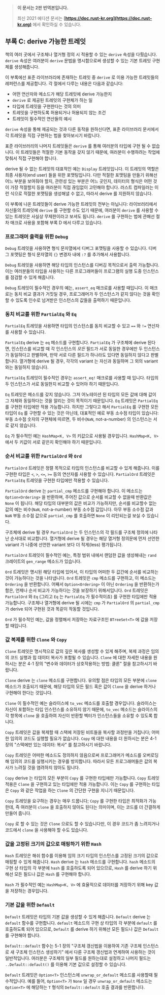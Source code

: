 > **이 문서는 2판 번역본입니다.**
>
> 최신 2021 에디션 문서는 **[https://doc.rust-kr.org](https://doc.rust-kr.org)** 에서 확인하실 수 있습니다.

## 부록 C: derive 가능한 트레잇

책의 여러 곳에서 구조체나 열거형 정의 시
적용할 수 있는 `derive` 속성을 다뤘습니다.
`derive` 속성은 여러분이 `derive` 문법을 명시함으로써
생성할 수 있는 기본 트레잇 구현체를 생성해줍니다.

이 부록에선 표준 라이브러리에 존재하는 트레잇 중 `derive` 로 이용 가능한
트레잇들의 레퍼런스를 제공합니다. 각 절에서 다루는 내용은 다음과 같습니다:

* 어떤 연산자와 메소드가 해당 트레잇에 derive 가능한지
* `derive` 로 제공된 트레잇의 구현체가 하는 일
* 타입에 트레잇을 구현한다는 것의 의미
* 트레잇을 구현하도록 허용되거나 허용되지 않는 조건
* 트레잇이 필수적인 연산들의 예시

`derive` 속성을 통해 제공되는 것과 다른 동작을 원하신다면,
표준 라이브러리 문서에서 각 트레잇을 직접 구현하는 법을 찾아보시기
바랍니다.

표준 라이브러리의 나머지 트레잇들은 `derive` 를 통해
여러분의 타입에 구현 될 수 없습니다.
이 트레잇들은 적절한 기본 동작을 갖지 않기 때문에,
여러분이 수행하려는 작업에 맞춰서 직접 구현해야 합니다.

derive 될 수 없는 트레잇의 대표적인 예는 `Display` 트레잇입니다.
이 트레잇의 역할은 최종 사용자(end user) 들을 위한 포맷팅입니다.
다만 적절한 포맷팅을 만들기 위해선 어느 부분을 보여줘야 할지, 관련성 있는 부분은
어느 곳인지, 데이터의 형식은 어떤 것이 가장 적절할지 등을 여러분이 직접
끊임없이 고민해야 합니다. 러스트 컴파일러는 이런 식으로 적절한 포맷팅을
생성해낼 수 없고, 따라서 derive 를 지원하지 않습니다.

이 부록에 나온 트레잇들이 derive 가능한 트레잇의 전부는 아닙니다:
라이브러리에서 자신들의 트레잇에 `derive` 를 구현할 수도 있기 때문에, 여러분이
`derive` 를 사용할 수 있는 트레잇은 사실상 무제한이라고 보셔도 됩니다.
`derive` 를 구현하는 법에 관해선 절차 매크로 사용을 포함해 부록 D 에서 다루고 있습니다.

### 프로그래머 출력을 위한 `Debug`

`Debug` 트레잇을 사용하면 형식 문자열에서 디버그 포맷팅을 사용할 수 있습니다.
디버그 포맷팅은 형식 문자열의 `{}` 변경자 내에 `:?` 를 추가해서 사용합니다.

`Debug` 트레잇을 사용하면 해당 타입의 인스턴스를 디버깅 목적으로서 출력 가능합니다.
이는 여러분들의 타입을 사용하는 다른 프로그래머들이 프로그램의 실행 도중
인스턴스를 점검할 수 있게 해줍니다.

`Debug` 트레잇이 필수적인 경우의 예는, `assert_eq` 매크로를 사용할 때입니다.
이 매크로는 동치 비교 결과가 거짓일 경우, 프로그래머가 두 인스턴스가 같지 않다는
것을 확인할 수 있도록 인수로 넘겨받은 인스턴스의 값들을 출력하기 때문입니다.

### 동치 비교를 위한 `PartialEq` 와 `Eq`

`PartialEq` 트레잇을 사용하면 타입의 인스턴스를 동치 비교할 수 있고
`==` 와 `!=` 연산자를 사용할 수 있습니다.

`PartialEq` derive 는 `eq` 메소드를 구현합니다. `PartialEq` 가 구조체에 derive
된다면, 인스턴스를 비교할 때 각 인스턴스의 *모든* 필드가 서로 동일한 경우에만
두 인스턴스가 동일하다고 판별하며, 만약 서로 다른 필드가 하나라도 있다면 동일하지
않다고 판별합니다. 열거형에 derive 될 경우, 각각의 variant 는 자신과 동일하며 그 외의 variant 와는 동일하지 않습니다.

`PartialEq` 트레잇이 필수적인 경우는 `assert_eq!` 매크로를 사용할 때 입니다.
타입의 두 인스턴스가 서로 동일한지 비교할 수 있어야 하기
때문입니다.

`Eq` 트레잇은 메소드를 갖지 않습니다. 그저 어노테이션 된 타입의 모든 값에 대해
값이 그 자체와 동일하다는 것을 알리는 것이 목적이기 때문입니다.
`Eq` 트레잇은 `PartialEq` 를 구현한 타입에만 적용 가능합니다.
하지만 그렇다고 해서 `PartialEq` 를 구현한 모든 타입이 `Eq` 를 구현할 수 있는 것은
아닌데, 대표적인 예로 부동 소수점 타입이 있습니다: 부동 소수점 숫자의 구현체에
따르면, 두 비수(`NaN`, not-a-number) 의 인스턴스는 서로 같지 않습니다.

`Eq` 가 필수적인 예는 `HashMap<K, V>` 의 키값으로 사용될 경우입니다.
`HashMap<K, V>` 에서 두 키값이 서로 같은지 확인해야 하기 때문입니다.

### 순서 비교를 위한 `PartialOrd` 와 `Ord`

`PartialOrd` 트레잇은 정렬 목적으로 타입의 인스턴스를 비교할 수 있게 해줍니다.
이를 구현한 타입은 `<`, `>`, `<=`, `>=` 등의 연산자를 사용할 수 있습니다.
`PartialOrd` 트레잇은 `PartialEq` 트레잇을 구현한 타입에만
적용할 수 있습니다.

`PartialOrd` derive 는 `partial_cmp` 메소드를 구현해야 합니다.
이 메소드는 `Option<Ordering>` 을 반환하며, 주어진 값으로 순서를 비교할 수
없을때 반환값은 `None` 이 됩니다. 해당 타입의 대부분의 값은 비교가 가능하지만,
순서를 비교할수 없는 값의 예는 비수(`NaN`, not-a-number) 부동 소수점 값입니다.
아무 부동 소수점 값과 `NaN` 부동 소수점 값으로 `partial_cmp` 를 호출하면
`None` 이 리턴되는걸 보실 수 있습니다.

구조체에 derive 될 경우 `PartialOrd` 는 두 인스턴스의
각 필드를 구조체 정의에 나타난 순서대로 비교합니다.
열거형에 derive 될 경우는 해당 열거형 정의문에 먼저 선언한
variant 가 나중에 선언한 variant 보다 더 적게(less) 평가됩니다.

`PartialOrd` 트레잇이 필수적인 예는,
특정 범위 내에서 랜덤한 값을 생성해내는
`rand` 크레이트의 `gen_range` 메소드가 있습니다.

`Ord` 트레잇은 명시된 해당 타입에 있어서, 이 타입의 어떠한 두 값간에 순서를 비교하는
것이 가능하다는 것을 나타냅니다. `Ord` 트레잇은 `cmp` 메소드를 구현하고, 이 메소드는
`Ordering` 을 반환합니다. 어째서 `Option<Ordering>` 이 아닌 `Ordering` 을 반환하는가
함은, 언제나 순서 비교가 가능하다는 것을 보장하기 위해서입니다.
`Ord` 트레잇은 `PartialOrd` 와 `Eq` (그리고 `Eq` 는 `PartialEq` 가 필수적이죠) 를
구현한 타입에만 적용 가능합니다. 구조체나 열거형에 derive 될 시에는 `cmp` 가
`PartialOrd`  의 `partial_cmp` 가 derive 되어 구현된 것과 똑같이 작동할 것입니다.

`Ord` 가 필수적인 예는, 값을 정렬해서 저장하는 자료구조인
`BTreeSet<T>` 에 값을 저장할 때입니다.

### 값 복제를 위한 `Clone` 와 `Copy`

`Clone` 트레잇은 명시적으로 값의 깊은 복사를 생성할 수 있게 해주며,
복제 과정은 임의의 코드 실행과 힙 데이터 복사가 포함될 수 있습니다.
`Clone` 에 대한 자세한 내용을 원하시는 분은 4-1 장의
"변수와 데이터가 상호작용하는 방법: 클론" 절을 참고하시기 바랍니다.

`Clone` derive 는 `clone` 메소드를 구현합니다.
유의할 점은 타입의 모든 부분에 `clone` 메소드가 호출되기 때문에,
해당 타입의 모든 필드 혹은 값이 `Clone` 을 derive 하거나 구현해야 한다는 것입니다.

`Clone` 이 필수적인 예는 슬라이스에 `to_vec` 메소드를 호출할 경우입니다.
슬라이스는 자신이 포함하는 타입 인스턴스를 소유하지 않기 때문에,
`to_vec` 메소드는 슬라이스의 각 항목에 `clone` 을 호출하여
자신이 반환할 벡터가 인스턴스들을 소유할 수 있도록 합니다.

`Copy` 트레잇은 값을 복제할 때 스택에 저장된 비트들을 복사할 과정만을 거칩니다;
어떠한 임의의 코드도 실행할 필요가 없습니다. `Copy` 에 대한 내용을 더
원하시는 분은 4-1장의 "스택에만 있는 데이터: 복사" 를 참고하시기 바랍니다.

`Copy` 트레잇은 어떠한 메소드도 정의하지 않음으로써 프로그래머가
메소드를 오버로딩해 임의의 코드를 실행시키는 경우를 방지합니다.
따라서 모든 프로그래머들은 값의 복사가
느려질 것을 염려하지 않아도 됩니다.

`Copy` derive 는 타입의 모든 부분이 `Copy` 를 구현한 타입에만 가능합니다.
`Copy` 트레잇 적용은 `Clone` 을 구현하고 있는 타입에만 적용 가능합니다.
이는 `Copy` 를 구현하는 타입은 `Copy` 와 같은 작업을 하는
`Clone` 의 간단한 구현을 지니기 때문입니다.

`Copy` 트레잇을 요구하는 경우는 매우 드뭅니다;
`Copy` 를 구현한 타입은 최적화가 가능한데, 즉 여러분이 `clone` 을
호출하지 않아도 된다는 의미이며, 이는 코드를 더 간결하게 만들어 줍니다.

`Copy` 로 할 수 있는 것은 `Clone` 으로도 할 수 있습니다만,
이 경우 코드가 좀 느려지거나 코드에서 `clone` 을 사용해야 할 수도 있습니다.

### 값을 고정된 크기의 값으로 매핑하기 위한 `Hash`

`Hash` 트레잇은 해쉬 함수를 이용해 임의 크기 타입의 인스턴스를
고정된 크기의 값으로 매핑할 수 있게 해줍니다. `Hash` derive 는
`hash` 메소드를 구현합니다. `hash` 메소드의 구현 상 타입의 각 부분에
`hash` 를 호출하도록 되어 있으므로, `Hash` 를 derive 하기 위해선
모든 필드나 값은 `Hash` 를 구현해야 합니다.

`Hash` 가 필수적인 예는 `HashMap<K, V>` 에 효율적으로 데이터를 저장하기 위해
key 값을 저장하는 경우입니다.

### 기본 값을 위한 `Default`

`Default` 트레잇은 타입의 기본 값을 생성할 수 있게 해줍니다.
`Default` derive 는 `default` 함수를 구현합니다.
`default` 메소드의 구현 상 타입의 각 부분에 `default` 를
호출하도록 되어 있으므로, `Default` 를 derive 하기 위해선
모든 필드나 값은 `Default` 를 구현해야 합니다.

`Default::default` 함수는 5-1 장의 "구조체 갱신법을 이용하여
기존 구조체 인스턴스로 새 구조체 인스턴스 생성하기" 에서 다룬
구조체 갱신법과 연계하여 사용하는 것이 일반적입니다. 여러분은
구조체의 일부 필드를 원하는대로 설정하고 나머지 필드는
`..Default::default()` 를 이용해 기본 값으로 설정할 수 있습니다.

`Default` 트레잇은 `Option<T>` 인스턴스에 `unwrap_or_default` 메소드를
사용할때 필수적입니다. 예를 들어, `Option<T>` 가 `None` 일 경우
`unwrap_or_default` 메소드는 `Option<T>` 에 해당하는
`T` 형식의 `Default::default` 호출 결과를 반환합니다.